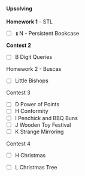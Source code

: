 #### Upsolving

**Homework 1** - STL
- [ ] ⏫ N - Persistent Bookcase

**Contest 2**
- [ ] B Digit Queries

Homework 2 - Buscas
- [ ]  Little Bishops

Contest 3 
- [ ]  D Power of Points
- [ ]  H Conformity
- [ ]  I Penchick and BBQ Buns
- [ ]  J Wooden Toy Festival
- [ ]  K Strange Mirroring

Contest 4
- [ ] H Christmas
- [ ] L Christmas Tree



